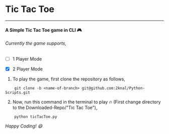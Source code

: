 # Tic Tac Toe
---
#### A Simple Tic Tac Toe game in CLI :video_game:

###### Currently the game supports,

* [ ] 1 Player Mode
* [x] 2 Player Mode


1. To play the game, first clone the repository as follows,

```     git clone -b <name-of-branch> git@github.com:2knal/Python-Scripts.git ```

2. Now, run this command in the terminal to play :fire: (First change directory to the Downloaded-Repo/"Tic Tac Toe"),

```     python ticTacToe.py ```


*Happy Coding! :smile:*
